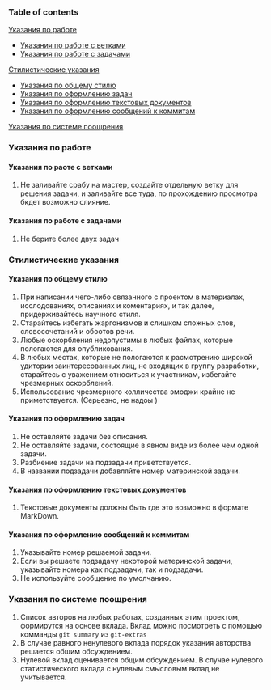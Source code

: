 


### Table of contents

[Указания по работе](#указания-по-работе)
  * [Указания по работе с ветками](#указания-по-работе-с-ветками)
  * [Указания по работе с задачами](#указания-по-работе-с-задачами)

[Стилистические указания](#стилистические-указания)
  * [Указания по общему стилю](#указания-по-общему-стилю)
  * [Указания по оформлению задач](#указания-по-оформлению-задач)
  * [Указания по оформлению текстовых документов](#указания-по-оформлению-текстовых-документов)
  * [Указания по оформлению сообщений к коммитам](#указания-по-оформлению-сообщений-к-коммитам)

[Указания по системе поощрения](#указания-по-системе-поощрения)

### Указания по работе
#### Указания по раоте с ветками

1. Не заливайте срабу на мастер, создайте отдельную ветку для решения задачи, и заливайте все туда, по прохождению просмотра бкдет возможно слияние.

#### Указания по работе с задачами

1. Не берите более двух задач

### Cтилистические указания

#### Указания по общему стилю

1. При написании чего-либо связанного с проектом в материалах, исслодованиях, описаниях и коментариях, и так далее, придерживайтесь научного стиля.
2. Старайтесь избегать жаргонизмов и слишком сложных слов, словосочетаний и обоотов речи.
3. Любые оскорбления недопустимы в любых файлах, которые пологаются для опубликования.
4. В любых местах, которые не пологаются к расмотрению широкой удитории заинтересованных лиц, не входящих в группу разработки, старайтесь с уважением относиться к участникам, избегайте чрезмерных оскорблений.
5. Использование чрезмерного колличества эмоджи крайне не приметствуется. (Серьезно, не надоы  )

#### Указания по оформлению задач

1. Не оставляйте задачи без описания.
2. Не оставляйте задачи, состоящие в явном виде из более чем одной задачи.
3. Разбиение задачи на подзадачи приветствуется.
4. В названии подзадачи добавляйте номер материнской задачи.

#### Указания по оформлению текстовых документов

1. Текстовые документы должны быть где это возможно в формате MarkDown.

#### Указания по оформлению сообщений к коммитам

1. Указывайте номер решаемой задачи.
2. Если вы решаете подзадачу некоторой материнской задачи, указывайте номера как подзадачи, так и подзадачи.
3. Не используйте сообщение по умолчанию.

### Указания по системе поощрения

1. Список авторов на любых работах, созданных этим проектом, формирутся на основе вклада. Вклад можно посмотреть с помощью комманды `git summary` из `git-extras`
2. В случае равного ненулевого вклада порядок указания авторства решается общим обсуждением.
3. Нулевой вклад оценивается общим обсуждением. В случае нулевого статистического вклада с нулевым смысловым вклад не учитывается.
